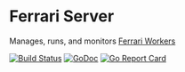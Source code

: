 # Ferrari Server

Manages, runs, and monitors [Ferrari Workers](https://github.com/ferrariframework/ferrariworker)

[![Build Status](https://travis-ci.org/ferrariframework/ferrariserver.svg?branch=master)](https://travis-ci.org/ferrariframework/ferrariserver)
[![GoDoc](https://godoc.org/github.com/ferrariframework/ferrariserver?status.svg)](https://godoc.org/github.com/ferrariframework/ferrariserver)
[![Go Report Card](https://goreportcard.com/badge/github.com/ferrariframework/ferrariserver)](https://goreportcard.com/report/github.com/ferrariframework/ferrariserver)